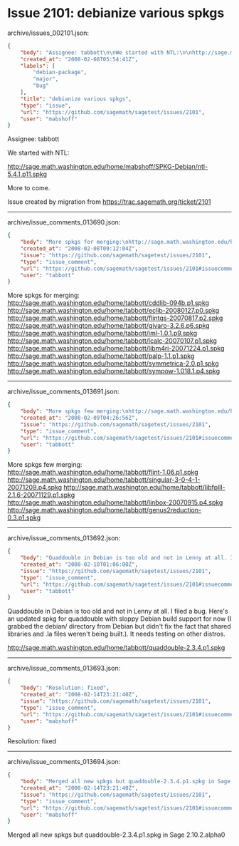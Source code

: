 # Issue 2101: debianize various spkgs

archive/issues_002101.json:
```json
{
    "body": "Assignee: tabbott\n\nWe started with NTL:\n\nhttp://sage.math.washington.edu/home/mabshoff/SPKG-Debian/ntl-5.4.1.p11.spkg\n\nMore to come.\n\nIssue created by migration from https://trac.sagemath.org/ticket/2101\n\n",
    "created_at": "2008-02-08T05:54:41Z",
    "labels": [
        "debian-package",
        "major",
        "bug"
    ],
    "title": "debianize various spkgs",
    "type": "issue",
    "url": "https://github.com/sagemath/sagetest/issues/2101",
    "user": "mabshoff"
}
```
Assignee: tabbott

We started with NTL:

http://sage.math.washington.edu/home/mabshoff/SPKG-Debian/ntl-5.4.1.p11.spkg

More to come.

Issue created by migration from https://trac.sagemath.org/ticket/2101





---

archive/issue_comments_013690.json:
```json
{
    "body": "More spkgs for merging:\nhttp://sage.math.washington.edu/home/tabbott/cddlib-094b.p1.spkg\nhttp://sage.math.washington.edu/home/tabbott/eclib-20080127.p0.spkg\nhttp://sage.math.washington.edu/home/tabbott/flintqs-20070817.p2.spkg\nhttp://sage.math.washington.edu/home/tabbott/givaro-3.2.6.p6.spkg\nhttp://sage.math.washington.edu/home/tabbott/iml-1.0.1.p9.spkg\nhttp://sage.math.washington.edu/home/tabbott/lcalc-20070107.p1.spkg\nhttp://sage.math.washington.edu/home/tabbott/libm4ri-20071224.p1.spkg\nhttp://sage.math.washington.edu/home/tabbott/palp-1.1.p1.spkg\nhttp://sage.math.washington.edu/home/tabbott/symmetrica-2.0.p1.spkg\nhttp://sage.math.washington.edu/home/tabbott/sympow-1.018.1.p4.spkg",
    "created_at": "2008-02-08T09:12:04Z",
    "issue": "https://github.com/sagemath/sagetest/issues/2101",
    "type": "issue_comment",
    "url": "https://github.com/sagemath/sagetest/issues/2101#issuecomment-13690",
    "user": "tabbott"
}
```

More spkgs for merging:
http://sage.math.washington.edu/home/tabbott/cddlib-094b.p1.spkg
http://sage.math.washington.edu/home/tabbott/eclib-20080127.p0.spkg
http://sage.math.washington.edu/home/tabbott/flintqs-20070817.p2.spkg
http://sage.math.washington.edu/home/tabbott/givaro-3.2.6.p6.spkg
http://sage.math.washington.edu/home/tabbott/iml-1.0.1.p9.spkg
http://sage.math.washington.edu/home/tabbott/lcalc-20070107.p1.spkg
http://sage.math.washington.edu/home/tabbott/libm4ri-20071224.p1.spkg
http://sage.math.washington.edu/home/tabbott/palp-1.1.p1.spkg
http://sage.math.washington.edu/home/tabbott/symmetrica-2.0.p1.spkg
http://sage.math.washington.edu/home/tabbott/sympow-1.018.1.p4.spkg



---

archive/issue_comments_013691.json:
```json
{
    "body": "More spkgs few merging:\nhttp://sage.math.washington.edu/home/tabbott/flint-1.06.p1.spkg\nhttp://sage.math.washington.edu/home/tabbott/singular-3-0-4-1-20071209.p4.spkg\nhttp://sage.math.washington.edu/home/tabbott/libfplll-2.1.6-20071129.p1.spkg\nhttp://sage.math.washington.edu/home/tabbott/linbox-20070915.p4.spkg\nhttp://sage.math.washington.edu/home/tabbott/genus2reduction-0.3.p1.spkg",
    "created_at": "2008-02-09T04:26:56Z",
    "issue": "https://github.com/sagemath/sagetest/issues/2101",
    "type": "issue_comment",
    "url": "https://github.com/sagemath/sagetest/issues/2101#issuecomment-13691",
    "user": "tabbott"
}
```

More spkgs few merging:
http://sage.math.washington.edu/home/tabbott/flint-1.06.p1.spkg
http://sage.math.washington.edu/home/tabbott/singular-3-0-4-1-20071209.p4.spkg
http://sage.math.washington.edu/home/tabbott/libfplll-2.1.6-20071129.p1.spkg
http://sage.math.washington.edu/home/tabbott/linbox-20070915.p4.spkg
http://sage.math.washington.edu/home/tabbott/genus2reduction-0.3.p1.spkg



---

archive/issue_comments_013692.json:
```json
{
    "body": "Quaddouble in Debian is too old and not in Lenny at all. I filed a bug.  Here's an updated spkg for quaddouble with sloppy Debian build support for now (I grabbed the debian/ directory from Debian but didn't fix the fact that shared libraries and .la files weren't being built.).  It needs testing on other distros.\n\nhttp://sage.math.washington.edu/home/tabbott/quaddouble-2.3.4.p1.spkg",
    "created_at": "2008-02-10T01:06:00Z",
    "issue": "https://github.com/sagemath/sagetest/issues/2101",
    "type": "issue_comment",
    "url": "https://github.com/sagemath/sagetest/issues/2101#issuecomment-13692",
    "user": "tabbott"
}
```

Quaddouble in Debian is too old and not in Lenny at all. I filed a bug.  Here's an updated spkg for quaddouble with sloppy Debian build support for now (I grabbed the debian/ directory from Debian but didn't fix the fact that shared libraries and .la files weren't being built.).  It needs testing on other distros.

http://sage.math.washington.edu/home/tabbott/quaddouble-2.3.4.p1.spkg



---

archive/issue_comments_013693.json:
```json
{
    "body": "Resolution: fixed",
    "created_at": "2008-02-14T23:21:40Z",
    "issue": "https://github.com/sagemath/sagetest/issues/2101",
    "type": "issue_comment",
    "url": "https://github.com/sagemath/sagetest/issues/2101#issuecomment-13693",
    "user": "mabshoff"
}
```

Resolution: fixed



---

archive/issue_comments_013694.json:
```json
{
    "body": "Merged all new spkgs but quaddouble-2.3.4.p1.spkg in Sage 2.10.2.alpha0",
    "created_at": "2008-02-14T23:21:40Z",
    "issue": "https://github.com/sagemath/sagetest/issues/2101",
    "type": "issue_comment",
    "url": "https://github.com/sagemath/sagetest/issues/2101#issuecomment-13694",
    "user": "mabshoff"
}
```

Merged all new spkgs but quaddouble-2.3.4.p1.spkg in Sage 2.10.2.alpha0
